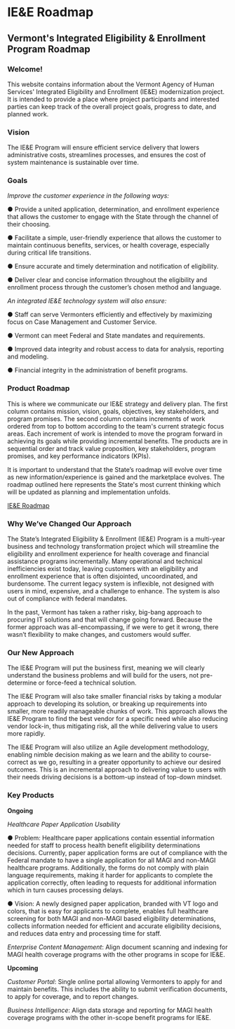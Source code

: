 # IE&E Roadmap
## Vermont's Integrated Eligibility &amp; Enrollment Program Roadmap

### Welcome!
This website contains information about the Vermont Agency of Human Services' Integrated Eligibility and Enrollment (IE&E) modernization project. It is intended to provide a place where project participants and interested parties can keep track of the overall project goals, progress to date, and planned work. 

### Vision
The IE&E Program will ensure efficient service delivery that lowers administrative costs, streamlines processes, and ensures the cost of system maintenance is sustainable over time. 

### Goals
*Improve the customer experience in the following ways:*

●	Provide a united application, determination, and enrollment experience that allows the customer to engage with the State through the channel of their choosing.

●	Facilitate a simple, user-friendly experience that allows the customer to maintain continuous benefits, services, or health coverage, especially during critical life transitions.

●	Ensure accurate and timely determination and notification of eligibility.

●	Deliver clear and concise information throughout the eligibility and enrollment process through the customer’s chosen method and language.


*An integrated IE&E technology system will also ensure:*

●	Staff can serve Vermonters efficiently and effectively by maximizing focus on Case Management and Customer Service.

●	Vermont can meet Federal and State mandates and requirements.

●	Improved data integrity and robust access to data for analysis, reporting and modeling.

●	Financial integrity in the administration of benefit programs.


### Product Roadmap
This is where we communicate our IE&E strategy and delivery plan.  The first column contains mission, vision, goals, objectives, key stakeholders, and program promises.  The second column contains increments of work ordered from top to bottom according to the team's current strategic focus areas.  Each increment of work is intended to move the program forward in achieving its goals while providing incremental benefits. The products are in sequential order and track value proposition, key stakeholders, program promises, and key performance indicators (KPIs).   

It is important to understand that the State’s roadmap will evolve over time as new information/experience is gained and the marketplace evolves. The roadmap outlined here represents the State's most current thinking which will be updated as planning and implementation unfolds.  

[IE&E Roadmap](https://github.com/VermontAHS/IEE-Roadmap/blob/master/IE%26E%20Roadmap%20052518.pdf)


### Why We’ve Changed Our Approach
The State’s Integrated Eligibility & Enrollment (IE&E) Program is a multi-year business and technology transformation project which will streamline the eligibility and enrollment experience for health coverage and financial assistance programs incrementally. Many operational and technical inefficiencies exist today, leaving customers with an eligibility and enrollment experience that is often disjointed, uncoordinated, and burdensome. The current legacy system is inflexible, not designed with users in mind, expensive, and a challenge to enhance. The system is also out of compliance with federal mandates.  

In the past, Vermont has taken a rather risky, big-bang approach to procuring IT solutions and that will change going forward. Because the former approach was all-encompassing, if we were to get it wrong, there wasn’t flexibility to make changes, and customers would suffer.


### Our New Approach
The IE&E Program will put the business first, meaning we will clearly understand the business problems and will build for the users, not pre-determine or force-feed a technical solution.  

The IE&E Program will also take smaller financial risks by taking a modular approach to developing its solution, or breaking up requirements into smaller, more readily manageable chunks of work. This approach allows the IE&E Program to find the best vendor for a specific need while also reducing vendor lock-in, thus mitigating risk, all the while delivering value to users more rapidly. 

The IE&E Program will also utilize an Agile development methodology, enabling nimble decision making as we learn and the ability to course-correct as we go, resulting in a greater opportunity to achieve our desired outcomes. This is an incremental approach to delivering value to users with their needs driving decisions is a bottom-up instead of top-down mindset. 


### Key Products  

**Ongoing** 

*Healthcare Paper Application Usability* 

●	Problem:  Healthcare paper applications contain essential information needed for staff to process health benefit eligibility determinations decisions. Currently, paper application forms are out of compliance with the Federal mandate to have a single application for all MAGI and non-MAGI healthcare programs. Additionally, the forms do not comply with plain language requirements, making it harder for applicants to complete the application correctly, often leading to requests for additional information which in turn causes processing delays. 

●	Vision:  A newly designed paper application, branded with VT logo and colors, that is easy for applicants to complete, enables full healthcare screening for both MAGI and non-MAGI based eligibility determinations, collects information needed for efficient and accurate eligibility decisions, and reduces data entry and processing time for staff.

*Enterprise Content Management*:
Align document scanning and indexing for MAGI health coverage programs with the other programs in scope for IE&E.

**Upcoming**

*Customer Portal*: Single online portal allowing Vermonters to apply for and maintain benefits. This includes the ability to submit verification documents, to apply for coverage, and to report changes.

*Business Intelligence*: Align data storage and reporting for MAGI health coverage programs with the other in-scope benefit programs for IE&E.



